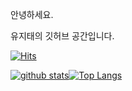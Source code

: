 안녕하세요.

유지태의 깃허브 공간입니다.

[![Hits](https://hits.seeyoufarm.com/api/count/incr/badge.svg?url=https%3A%2F%2Fgithub.com%2Fjitaeyu&count_bg=%23EAC3DC&title_bg=%2373B2DA&icon=cliqz.svg&icon_color=%23FFFFFF&title=hits&edge_flat=false)](https://github.com/jitaeyu)

[![github stats](https://github-readme-stats.vercel.app/api?username=jitaeyu&show_icons=true&theme=radical)](github.com/jitaeyu?tab=repositories)[![Top Langs](https://github-readme-stats.vercel.app/api/top-langs/?username=jitaeyu&layout=compact)](https://github.com/jitaeyu?tab=repositories)
